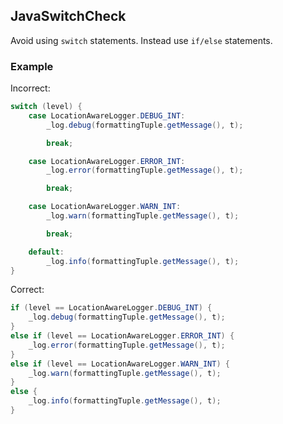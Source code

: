 ## JavaSwitchCheck

Avoid using `switch` statements. Instead use `if/else` statements.

### Example

Incorrect:

```java
switch (level) {
    case LocationAwareLogger.DEBUG_INT:
        _log.debug(formattingTuple.getMessage(), t);

        break;

    case LocationAwareLogger.ERROR_INT:
        _log.error(formattingTuple.getMessage(), t);

        break;

    case LocationAwareLogger.WARN_INT:
        _log.warn(formattingTuple.getMessage(), t);

        break;

    default:
        _log.info(formattingTuple.getMessage(), t);
}
```

Correct:

```java
if (level == LocationAwareLogger.DEBUG_INT) {
    _log.debug(formattingTuple.getMessage(), t);
}
else if (level == LocationAwareLogger.ERROR_INT) {
    _log.error(formattingTuple.getMessage(), t);
}
else if (level == LocationAwareLogger.WARN_INT) {
    _log.warn(formattingTuple.getMessage(), t);
}
else {
    _log.info(formattingTuple.getMessage(), t);
}
```